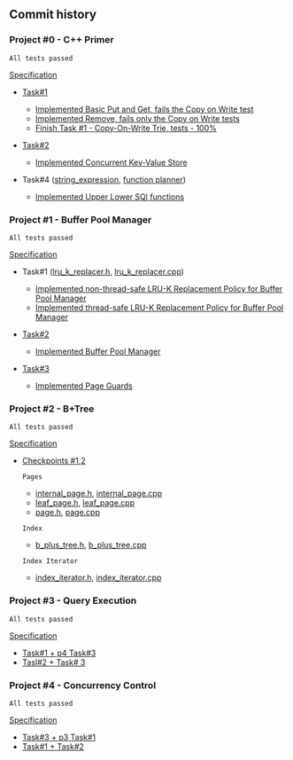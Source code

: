 ## Commit history

### Project #0 - C++ Primer
`All tests passed`

[Specification](https://15445.courses.cs.cmu.edu/spring2023/project0/)
- [Task#1](https://github.com/NJrslv/bustub/blob/master/src/primer/trie.cpp)
  - [Implemented Basic Put and Get, fails the Copy on Write test](https://github.com/NJrslv/bustub/commit/4b0b4d810634abdcd777bace9bec8588f7c86cd7)
  - [Implemented Remove, fails only the Copy on Write tests](https://github.com/NJrslv/bustub/commit/e7db49b00994d79206fa1f62f11032c5de70bed9)
  - [Finish Task #1 - Copy-On-Write Trie, tests - 100%](https://github.com/NJrslv/bustub/commit/93459a9f01b4e58434d1d05d3019b2121086bc18)

- [Task#2](https://github.com/NJrslv/bustub/blob/master/src/primer/trie_store.cpp)
  - [Implemented Concurrent Key-Value Store](https://github.com/NJrslv/bustub/commit/2b75fc86f47196bd3f4695e14bec329678b8b239)
 
- Task#4 ([string_expression](https://github.com/NJrslv/bustub/blob/master/src/include/execution/expressions/string_expression.h), [function planner](https://github.com/NJrslv/bustub/blob/master/src/planner/plan_func_call.cpp))
  - [Implemented Upper Lower SQl functions](https://github.com/NJrslv/bustub/commit/4c2b2e479f9f2a418f62b716cd41d82f2dd1b606)


 ### Project #1 - Buffer Pool Manager
 `All tests passed`
 
 [Specification](https://15445.courses.cs.cmu.edu/spring2023/project1/)
 - Task#1 ([lru_k_replacer.h](https://github.com/NJrslv/bustub/blob/master/src/include/buffer/lru_k_replacer.h), [lru_k_replacer.cpp](https://github.com/NJrslv/bustub/blob/master/src/buffer/lru_k_replacer.cpp))
   
    - [Implemented non-thread-safe LRU-K Replacement Policy for Buffer Pool Manager](https://github.com/NJrslv/bustub/commit/6326217bec9dddfc577733005d537540b19b08d5)
    - [Implemented thread-safe LRU-K Replacement Policy for Buffer Pool Manager](https://github.com/NJrslv/bustub/commit/f9d5b241474c17fac266b40bb3c4270130fca364)

 - [Task#2](https://github.com/NJrslv/bustub/blob/master/src/buffer/buffer_pool_manager.cpp)
    - [Implemented Buffer Pool Manager](https://github.com/NJrslv/bustub/commit/b39b6e8dac0c6298844fbbb14c079c20996629fa)

 - [Task#3](https://github.com/NJrslv/bustub/blob/master/src/storage/page/page_guard.cpp)
    - [Implemented Page Guards](https://github.com/NJrslv/bustub/commit/07b9cd9ac0bc186706684fdcf3cc50632a508cc9)


  ### Project #2 - B+Tree
  `All tests passed`
  
  [Specification](https://15445.courses.cs.cmu.edu/spring2023/project2/)
  - [Checkpoints #1,2](https://github.com/NJrslv/bustub/commit/abaa4b6a74927dac6070a29d7496e5e9785391ef)
    
    `Pages`
    - [internal_page.h](https://github.com/NJrslv/bustub/blob/master/src/include/storage/page/b_plus_tree_internal_page.h), [internal_page.cpp](https://github.com/NJrslv/bustub/blob/master/src/storage/page/b_plus_tree_internal_page.cpp)
    - [leaf_page.h](https://github.com/NJrslv/bustub/blob/master/src/include/storage/page/b_plus_tree_leaf_page.h), [leaf_page.cpp](https://github.com/NJrslv/bustub/blob/master/src/storage/page/b_plus_tree_leaf_page.cpp)
    - [page.h](https://github.com/NJrslv/bustub/blob/master/src/include/storage/page/b_plus_tree_page.h), [page.cpp](https://github.com/NJrslv/bustub/blob/master/src/storage/page/b_plus_tree_page.cpp)
    
    `Index`
    - [b_plus_tree.h](https://github.com/NJrslv/bustub/blob/master/src/include/storage/index/b_plus_tree.h), [b_plus_tree.cpp](https://github.com/NJrslv/bustub/blob/master/src/storage/index/b_plus_tree.cpp)
   
    `Index Iterator`
    - [index_iterator.h](https://github.com/NJrslv/bustub/blob/master/src/include/storage/index/index_iterator.h), [index_iterator.cpp](https://github.com/NJrslv/bustub/blob/master/src/storage/index/index_iterator.cpp)
   

### Project #3 - Query Execution
`All tests passed`

[Specification](https://15445.courses.cs.cmu.edu/spring2023/project3/)


- [Task#1 + p4 Task#3](https://github.com/NJrslv/bustub/commit/850d866b9a7f629bd78f95c68869b8d9d148c0c1)
- [Tasl#2 + Task# 3](https://github.com/NJrslv/bustub/commit/dcdf2aa5cf4a72ead1911d68c835016811d4a6e7)



### Project #4 - Concurrency Control
`All tests passed`

[Specification](https://15445.courses.cs.cmu.edu/spring2023/project4/)


- [Task#3 + p3 Task#1](https://github.com/NJrslv/bustub/commit/850d866b9a7f629bd78f95c68869b8d9d148c0c1)
- [Task#1 + Task#2](https://github.com/NJrslv/bustub/commit/dcdf2aa5cf4a72ead1911d68c835016811d4a6e7)


  
